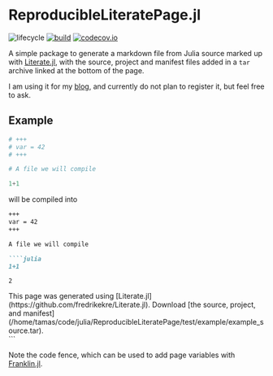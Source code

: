 # ReproducibleLiteratePage.jl

![lifecycle](https://img.shields.io/badge/lifecycle-experimental-orange.svg)
[![build](https://github.com/tpapp/ReproducibleLiteratePage.jl/workflows/CI/badge.svg)](https://github.com/tpapp/ReproducibleLiteratePage.jl/actions?query=workflow%3ACI)
[![codecov.io](http://codecov.io/github/tpapp/ReproducibleLiteratePage.jl/coverage.svg?branch=master)](http://codecov.io/github/tpapp/ReproducibleLiteratePage.jl?branch=master)

A simple package to generate a markdown file from Julia source marked up with [Literate.jl](https://github.com/fredrikekre/Literate.jl), with the source, project and manifest files added in a `tar` archive linked at the bottom of the page.

I am using it for my [blog](https://www.tamaspapp.eu), and currently do not plan to register it, but feel free to ask.

## Example

```julia
# +++
# var = 42
# +++

# A file we will compile

1+1
```

will be compiled into

```markdown
+++
var = 42
+++

A file we will compile

````julia
1+1
````

````
2
````

<div class="source_footer">
This page was generated using [Literate.jl](https://github.com/fredrikekre/Literate.jl).
Download [the source, project, and manifest](/home/tamas/code/julia/ReproducibleLiteratePage/test/example/example_source.tar).
</div>
```

Note the code fence, which can be used to add page variables with [Franklin.jl](https://franklinjl.org/).
